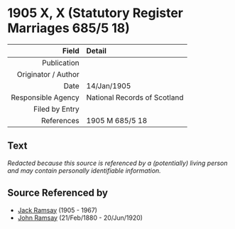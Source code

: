 ﻿---
layout: page
permalink: /sources/s83715308
---

# 1905 X, X (Statutory Register Marriages 685/5 18)

Field | Detail
---:|:---
Publication | 
Originator / Author | 
Date | 14/Jan/1905
Responsible Agency | National Records of Scotland
Filed by Entry | 
References | 1905 M 685/5 18

## Text

_Redacted because this source is referenced by a (potentially) living person and may contain personally identifiable information._

## Source Referenced by

* [Jack Ramsay](../people/@55070438@-jack-ramsay-b1905-d1967.md) (1905 - 1967)
* [John Ramsay](../people/@64225415@-john-ramsay-b1880-2-21-d1920-6-20.md) (21/Feb/1880 - 20/Jun/1920)
